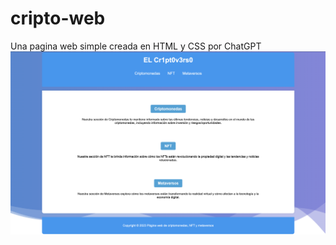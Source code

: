 # cripto-web
Una pagina web simple creada en HTML y CSS por ChatGPT
![Image text](https://github.com/lroy-stack/cripto-web/blob/main/Cripto-Blog.png)
